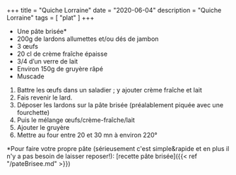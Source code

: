 +++
title = "Quiche Lorraine"
date = "2020-06-04"
description = "Quiche Lorraine"
tags = [
    "plat"
]
+++

* Une pâte brisée*
* 200g de lardons allumettes et/ou dés de jambon
* 3 œufs
* 20 cl de crème fraîche épaisse
* 3/4 d’un verre de lait
* Environ 150g de gruyère râpé
* Muscade

1) Battre les œufs dans un saladier ; y ajouter crème fraîche et lait
2) Fais revenir le lard.
3) Déposer les lardons sur la pâte brisée (préalablement piquée avec une fourchette)
4) Puis le mélange œufs/crème-fraîche/lait
5) Ajouter le gruyère
6) Mettre au four entre 20 et 30 mn à environ 220°

*Pour faire votre propre pâte (sérieusement c'est simple&rapide et en plus il n'y a pas besoin de laisser reposer!): [recette pâte brisée]({{< ref "/pateBrisee.md" >}})

